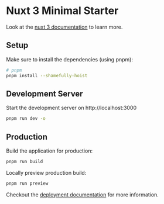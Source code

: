 # Nuxt 3 Minimal Starter

Look at the [nuxt 3 documentation](https://v3.nuxtjs.org) to learn more.

## Setup

Make sure to install the dependencies (using pnpm):

```bash
# pnpm
pnpm install --shamefully-hoist
```

## Development Server

Start the development server on http://localhost:3000

```bash
pnpm run dev -o
```

## Production

Build the application for production:

```bash
pnpm run build
```

Locally preview production build:

```bash
pnpm run preview
```

Checkout the [deployment documentation](https://v3.nuxtjs.org/guide/deploy/presets) for more information.

